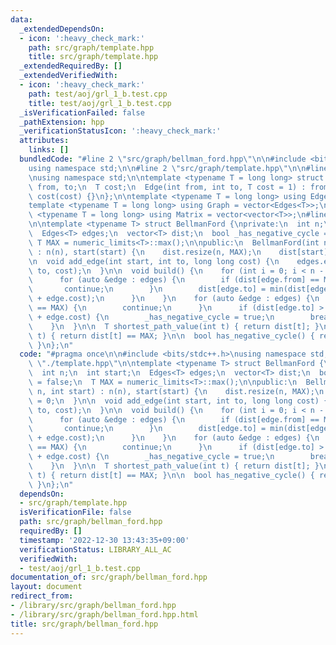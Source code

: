 ```yaml
---
data:
  _extendedDependsOn:
  - icon: ':heavy_check_mark:'
    path: src/graph/template.hpp
    title: src/graph/template.hpp
  _extendedRequiredBy: []
  _extendedVerifiedWith:
  - icon: ':heavy_check_mark:'
    path: test/aoj/grl_1_b.test.cpp
    title: test/aoj/grl_1_b.test.cpp
  _isVerificationFailed: false
  _pathExtension: hpp
  _verificationStatusIcon: ':heavy_check_mark:'
  attributes:
    links: []
  bundledCode: "#line 2 \"src/graph/bellman_ford.hpp\"\n\n#include <bits/stdc++.h>\n\
    using namespace std;\n\n#line 2 \"src/graph/template.hpp\"\n\n#line 4 \"src/graph/template.hpp\"\
    \nusing namespace std;\n\ntemplate <typename T = long long> struct Edge {\n  int\
    \ from, to;\n  T cost;\n  Edge(int from, int to, T cost = 1) : from(from), to(to),\
    \ cost(cost) {}\n};\n\ntemplate <typename T = long long> using Edges = vector<Edge<T>>;\n\
    template <typename T = long long> using Graph = vector<Edges<T>>;\n\ntemplate\
    \ <typename T = long long> using Matrix = vector<vector<T>>;\n#line 7 \"src/graph/bellman_ford.hpp\"\
    \n\ntemplate <typename T> struct BellmanFord {\nprivate:\n  int n;\n  int start;\n\
    \  Edges<T> edges;\n  vector<T> dist;\n  bool _has_negative_cycle = false;\n \
    \ T MAX = numeric_limits<T>::max();\n\npublic:\n  BellmanFord(int n, int start)\
    \ : n(n), start(start) {\n    dist.resize(n, MAX);\n    dist[start] = 0;\n  }\n\
    \n  void add_edge(int start, int to, long long cost) {\n    edges.emplace_back(start,\
    \ to, cost);\n  }\n\n  void build() {\n    for (int i = 0; i < n - 1; ++i) {\n\
    \      for (auto &edge : edges) {\n        if (dist[edge.from] == MAX) {\n   \
    \       continue;\n        }\n        dist[edge.to] = min(dist[edge.to], dist[edge.from]\
    \ + edge.cost);\n      }\n    }\n    for (auto &edge : edges) {\n      if (dist[edge.from]\
    \ == MAX) {\n        continue;\n      }\n      if (dist[edge.to] > dist[edge.from]\
    \ + edge.cost) {\n        _has_negative_cycle = true;\n        break;\n      }\n\
    \    }\n  }\n\n  T shortest_path_value(int t) { return dist[t]; }\n\n  bool is_unreachable(int\
    \ t) { return dist[t] == MAX; }\n\n  bool has_negative_cycle() { return _has_negative_cycle;\
    \ }\n};\n"
  code: "#pragma once\n\n#include <bits/stdc++.h>\nusing namespace std;\n\n#include\
    \ \"./template.hpp\"\n\ntemplate <typename T> struct BellmanFord {\nprivate:\n\
    \  int n;\n  int start;\n  Edges<T> edges;\n  vector<T> dist;\n  bool _has_negative_cycle\
    \ = false;\n  T MAX = numeric_limits<T>::max();\n\npublic:\n  BellmanFord(int\
    \ n, int start) : n(n), start(start) {\n    dist.resize(n, MAX);\n    dist[start]\
    \ = 0;\n  }\n\n  void add_edge(int start, int to, long long cost) {\n    edges.emplace_back(start,\
    \ to, cost);\n  }\n\n  void build() {\n    for (int i = 0; i < n - 1; ++i) {\n\
    \      for (auto &edge : edges) {\n        if (dist[edge.from] == MAX) {\n   \
    \       continue;\n        }\n        dist[edge.to] = min(dist[edge.to], dist[edge.from]\
    \ + edge.cost);\n      }\n    }\n    for (auto &edge : edges) {\n      if (dist[edge.from]\
    \ == MAX) {\n        continue;\n      }\n      if (dist[edge.to] > dist[edge.from]\
    \ + edge.cost) {\n        _has_negative_cycle = true;\n        break;\n      }\n\
    \    }\n  }\n\n  T shortest_path_value(int t) { return dist[t]; }\n\n  bool is_unreachable(int\
    \ t) { return dist[t] == MAX; }\n\n  bool has_negative_cycle() { return _has_negative_cycle;\
    \ }\n};\n"
  dependsOn:
  - src/graph/template.hpp
  isVerificationFile: false
  path: src/graph/bellman_ford.hpp
  requiredBy: []
  timestamp: '2022-12-30 13:43:35+09:00'
  verificationStatus: LIBRARY_ALL_AC
  verifiedWith:
  - test/aoj/grl_1_b.test.cpp
documentation_of: src/graph/bellman_ford.hpp
layout: document
redirect_from:
- /library/src/graph/bellman_ford.hpp
- /library/src/graph/bellman_ford.hpp.html
title: src/graph/bellman_ford.hpp
---
```

